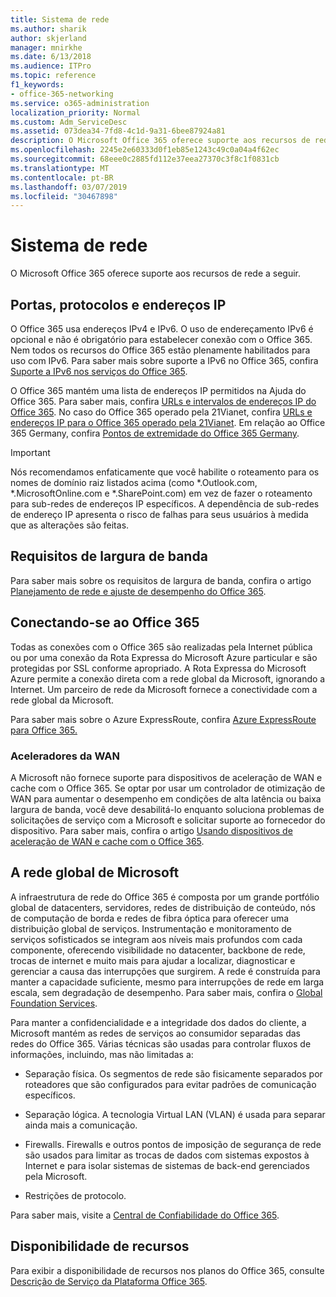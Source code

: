 ```yaml
---
title: Sistema de rede
ms.author: sharik
author: skjerland
manager: mnirkhe
ms.date: 6/13/2018
ms.audience: ITPro
ms.topic: reference
f1_keywords:
- office-365-networking
ms.service: o365-administration
localization_priority: Normal
ms.custom: Adm_ServiceDesc
ms.assetid: 073dea34-7fd8-4c1d-9a31-6bee87924a81
description: O Microsoft Office 365 oferece suporte aos recursos de rede a seguir.
ms.openlocfilehash: 2245e2e60333d0f1eb85e1243c49c0a04a4f62ec
ms.sourcegitcommit: 68eee0c2885fd112e37eea27370c3f8c1f0831cb
ms.translationtype: MT
ms.contentlocale: pt-BR
ms.lasthandoff: 03/07/2019
ms.locfileid: "30467898"
---
```

# <a name="networking"></a>Sistema de rede

O Microsoft Office 365 oferece suporte aos recursos de rede a seguir.
  
## <a name="ports-protocols-and-ip-addresses"></a>Portas, protocolos e endereços IP

O Office 365 usa endereços IPv4 e IPv6. O uso de endereçamento IPv6 é opcional e não é obrigatório para estabelecer conexão com o Office 365. Nem todos os recursos do Office 365 estão plenamente habilitados para uso com IPv6. Para saber mais sobre suporte a IPv6 no Office 365, confira [Suporte a IPv6 nos serviços do Office 365](https://go.microsoft.com/fwlink/?LinkID=785121&amp;clcid=0x409).
  
O Office 365 mantém uma lista de endereços IP permitidos na Ajuda do Office 365. Para saber mais, confira [URLs e intervalos de endereços IP do Office 365](https://go.microsoft.com/fwlink/p/?LinkID=243567). No caso do Office 365 operado pela 21Vianet, confira [URLs e endereços IP para o Office 365 operado pela 21Vianet](https://go.microsoft.com/fwlink/?LinkID=733351&amp;clcid=0x409). Em relação ao Office 365 Germany, confira [Pontos de extremidade do Office 365 Germany](https://support.office.com/en-us/article/Office-365-Germany-endpoints-8a113a50-0071-4155-bb8e-eba5a8dbd4c8).
  
> [!IMPORTANT]
> Nós recomendamos enfaticamente que você habilite o roteamento para os nomes de domínio raiz listados acima (como \*.Outlook.com, \*.MicrosoftOnline.com e \*.SharePoint.com) em vez de fazer o roteamento para sub-redes de endereços IP específicos. A dependência de sub-redes de endereço IP apresenta o risco de falhas para seus usuários à medida que as alterações são feitas. 
  
## <a name="bandwidth-requirements"></a>Requisitos de largura de banda

Para saber mais sobre os requisitos de largura de banda, confira o artigo [Planejamento de rede e ajuste de desempenho do Office 365](https://go.microsoft.com/fwlink/p/?LinkID=282467).
  
## <a name="connecting-to-office-365"></a>Conectando-se ao Office 365

Todas as conexões com o Office 365 são realizadas pela Internet pública ou por uma conexão da Rota Expressa do Microsoft Azure particular e são protegidas por SSL conforme apropriado. A Rota Expressa do Microsoft Azure permite a conexão direta com a rede global da Microsoft, ignorando a Internet. Um parceiro de rede da Microsoft fornece a conectividade com a rede global da Microsoft.
  
Para saber mais sobre o Azure ExpressRoute, confira [Azure ExpressRoute para Office 365.](https://aka.ms/expressrouteoffice365)
  
### <a name="wan-accelerators"></a>Aceleradores da WAN

A Microsoft não fornece suporte para dispositivos de aceleração de WAN e cache com o Office 365. Se optar por usar um controlador de otimização de WAN para aumentar o desempenho em condições de alta latência ou baixa largura de banda, você deve desabilitá-lo enquanto soluciona problemas de solicitações de serviço com a Microsoft e solicitar suporte ao fornecedor do dispositivo. Para saber mais, confira o artigo [Usando dispositivos de aceleração de WAN e cache com o Office 365](https://go.microsoft.com/fwlink/p/?LinkID=282468).
  
## <a name="the-global-microsoft-network"></a>A rede global de Microsoft

A infraestrutura de rede do Office 365 é composta por um grande portfólio global de datacenters, servidores, redes de distribuição de conteúdo, nós de computação de borda e redes de fibra óptica para oferecer uma distribuição global de serviços. Instrumentação e monitoramento de serviços sofisticados se integram aos níveis mais profundos com cada componente, oferecendo visibilidade no datacenter, backbone de rede, trocas de internet e muito mais para ajudar a localizar, diagnosticar e gerenciar a causa das interrupções que surgirem. A rede é construída para manter a capacidade suficiente, mesmo para interrupções de rede em larga escala, sem degradação de desempenho. Para saber mais, confira o [Global Foundation Services](https://go.microsoft.com/fwlink/p/?LinkID=282622). 
  
Para manter a confidencialidade e a integridade dos dados do cliente, a Microsoft mantém as redes de serviços ao consumidor separadas das redes do Office 365. Várias técnicas são usadas para controlar fluxos de informações, incluindo, mas não limitadas a:
  
- Separação física. Os segmentos de rede são fisicamente separados por roteadores que são configurados para evitar padrões de comunicação específicos.
    
- Separação lógica. A tecnologia Virtual LAN (VLAN) é usada para separar ainda mais a comunicação.
    
- Firewalls. Firewalls e outros pontos de imposição de segurança de rede são usados para limitar as trocas de dados com sistemas expostos à Internet e para isolar sistemas de sistemas de back-end gerenciados pela Microsoft. 
    
- Restrições de protocolo.
    
Para saber mais, visite a [Central de Confiabilidade do Office 365](https://go.microsoft.com/fwlink/p/?LinkID=282621). 
  
## <a name="feature-availability"></a>Disponibilidade de recursos

Para exibir a disponibilidade de recursos nos planos do Office 365, consulte [Descrição de Serviço da Plataforma Office 365](https://technet.microsoft.com/en-us/library/office-365-platform-service-description.aspx).
  

